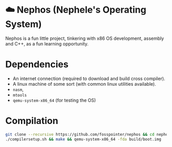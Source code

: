 # ☁️ Nephos (Nephele's Operating System)

Nephos️ is a fun little project, tinkering with x86 OS development, assembly and C++, as a fun learning opportunity.

# Dependencies

- An internet connection (required to download and build cross compiler).
- A linux machine of some sort (with common linux utilities available).
- `nasm`,
- `mtools`
- `qemu-system-x86_64` (for testing the OS) 

# Compilation

```sh
git clone --recursive https://github.com/fosspointer/nephos && cd nephos
./compilersetup.sh && make && qemu-system-x86_64 -fda build/boot.img
```